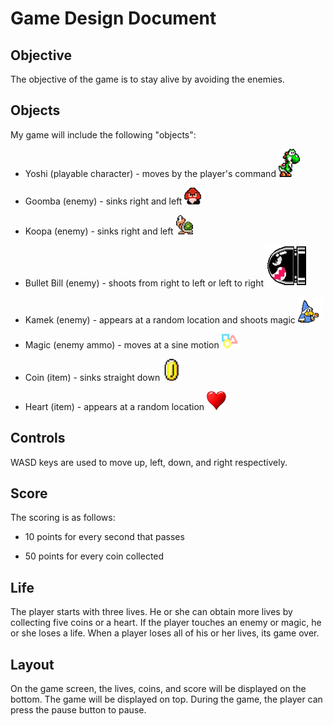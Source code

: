 Game Design Document
====================

Objective
--------------------
The objective of the game is to stay alive by avoiding the enemies.

Objects
--------------------
My game will include the following "objects":
- Yoshi (playable character) - moves by the player's command
![Yoshi](/img/yoshiw2.gif)
	
- Goomba (enemy) - sinks right and left
![Goomba](/img/goombaw1.gif)
	
- Koopa (enemy) - sinks right and left
![Koopa](/img/koopaw1.gif)
	
- Bullet Bill (enemy) - shoots from right to left or left to right
![Bullet Bill](/img/rbill.gif)
	
- Kamek (enemy) - appears at a random location and shoots magic
![Kamek](/img/kamek1.gif)
	
- Magic (enemy ammo) - moves at a sine motion
![magic](/img/magic.gif)
	
- Coin (item) - sinks straight down
![coin](/img/coin.gif)

- Heart (item) - appears at a random location
![heart](/img/heart.gif)

Controls
--------------------
WASD keys are used to move up, left, down, and right respectively.

Score
--------------------
The scoring is as follows:

- 10 points for every second that passes
	
- 50 points for every coin collected
	
Life
--------------------
The player starts with three lives. He or she 
can obtain more lives by collecting five coins or a heart.
If the player touches an enemy or magic, he or she
loses a life. When a player loses all of his or her
lives, its game over.

Layout
--------------------
On the game screen, the lives, coins, and score will be
displayed on the bottom. The game will be displayed on top.
During the game, the player can press the pause button to pause.
